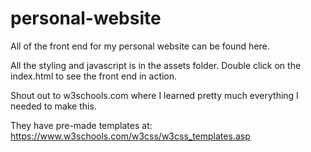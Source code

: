 # personal-website

All of the front end for my personal website can be found here.

All the styling and javascript is in the assets folder. Double click on the index.html to see the front end in action. 

Shout out to w3schools.com where I learned pretty much everything I needed to make this.

They have pre-made templates at: https://www.w3schools.com/w3css/w3css_templates.asp 

